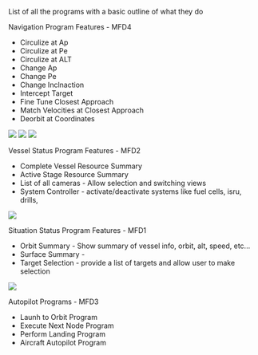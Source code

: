 List of all the programs with a basic outline of what they do
		
Navigation Program Features - MFD4
* Circulize at Ap
* Circulize at Pe
* Circulize at ALT
* Change Ap
* Change Pe
* Change Inclnaction 
* Intercept Target
* Fine Tune Closest Approach 
* Match Velocities at Closest Approach
* Deorbit at Coordinates

![](https://i.imgur.com/EQRwYrfb.png)      ![](https://i.imgur.com/p8G04dMb.png)      ![](https://i.imgur.com/OdGHPVgb.png)

Vessel Status Program Features	- MFD2	
* Complete Vessel Resource Summary 	
* Active Stage Resource Summary
* List of all cameras - Allow selection and switching views
* System Controller - activate/deactivate systems like fuel cells, isru, drills, 
		
![](https://i.imgur.com/h5i7wb1b.png)

Situation Status Program Features - MFD1		
* Orbit Summary - Show summary of vessel info, orbit, alt, speed, etc...
* Surface Summary - 
* Target Selection - provide a list of targets and allow user to make selection
	
![](https://i.imgur.com/15DyPmCb.png)

Autopilot Programs - MFD3
* Launh to Orbit Program 
* Execute Next Node Program
* Perform Landing Program 
* Aircraft Autopilot Program 


